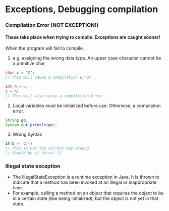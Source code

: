 # Exceptions, Debugging compilation

### Compilation Error (NOT EXCEPTION!)
#### These take place when trying to compile. Exceptions are caught sooner!
When the program will fail to compile.
1. e.g. assigning the wrong data type. An upper case character cannot be a primitive char
```java
char c = "C";
// This will cause a compilation Error

int n = 5;
c = n;
// This will also cause a compilation Error
```
2. Local variables must be initialized before use. Otherwise, a compilation error.
```java
String go;
System.out.println(go);
```

3. Wrong Syntax 
```java
if(b =! c){}
// This is not the correct way aroung. 
// Should be if (b!=c) []
```
### Illegal state exception
- The IllegalStateException is a runtime exception in Java. It is thrown to indicate that a method has been invoked at an illegal or inappropriate time.
- For example, calling a method on an object that requires the object to be in a certain state (like being initialized), but the object is not yet in that state.





